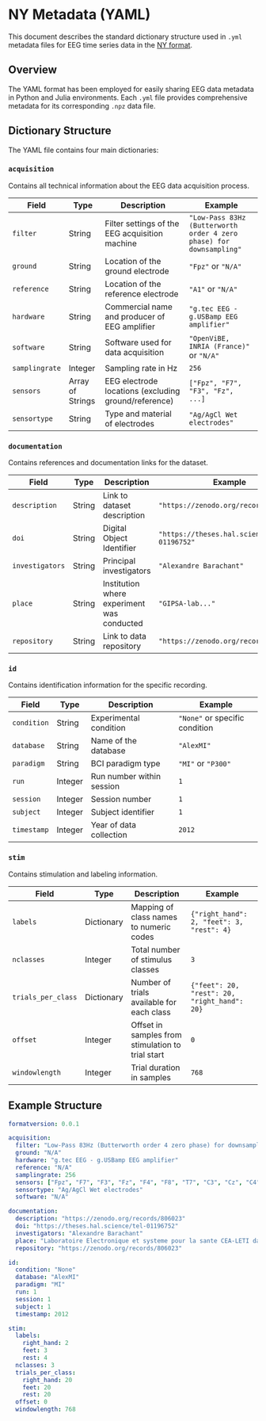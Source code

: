# NY Metadata (YAML)

This document describes the standard dictionary structure used in `.yml` metadata files for EEG time series data in the [NY format](@ref).

## Overview

The YAML format has been employed for easily sharing EEG data metadata in Python and Julia environments. Each `.yml` file provides comprehensive metadata for its corresponding `.npz` data file.

## Dictionary Structure

The YAML file contains four main dictionaries:

### `acquisition`

Contains all technical information about the EEG data acquisition process.

| Field | Type | Description | Example |
|-------|------|-------------|---------|
| `filter` | String | Filter settings of the EEG acquisition machine | `"Low-Pass 83Hz (Butterworth order 4 zero phase) for downsampling"` |
| `ground` | String | Location of the ground electrode | `"Fpz"` or `"N/A"` |
| `reference` | String | Location of the reference electrode | `"A1"` or `"N/A"` |
| `hardware` | String | Commercial name and producer of EEG amplifier | `"g.tec EEG - g.USBamp EEG amplifier"` |
| `software` | String | Software used for data acquisition | `"OpenViBE, INRIA (France)"` or `"N/A"` |
| `samplingrate` | Integer | Sampling rate in Hz | `256` |
| `sensors` | Array of Strings | EEG electrode locations (excluding ground/reference) | `["Fpz", "F7", "F3", "Fz", ...]` |
| `sensortype` | String | Type and material of electrodes | `"Ag/AgCl Wet electrodes"` |

### `documentation`

Contains references and documentation links for the dataset.

| Field | Type | Description | Example |
|-------|------|-------------|---------|
| `description` | String | Link to dataset description | `"https://zenodo.org/records/806023"` |
| `doi` | String | Digital Object Identifier | `"https://theses.hal.science/tel-01196752"` |
| `investigators` | String | Principal investigators | `"Alexandre Barachant"` |
| `place` | String | Institution where experiment was conducted | `"GIPSA-lab..."` |
| `repository` | String | Link to data repository | `"https://zenodo.org/records/806023"` |

### `id`

Contains identification information for the specific recording.

| Field | Type | Description | Example |
|-------|------|-------------|---------|
| `condition` | String | Experimental condition | `"None"` or specific condition |
| `database` | String | Name of the database | `"AlexMI"` |
| `paradigm` | String | BCI paradigm type | `"MI"` or `"P300"` |
| `run` | Integer | Run number within session | `1` |
| `session` | Integer | Session number | `1` |
| `subject` | Integer | Subject identifier | `1` |
| `timestamp` | Integer | Year of data collection | `2012` |

### `stim`

Contains stimulation and labeling information.

| Field | Type | Description | Example |
|-------|------|-------------|---------|
| `labels` | Dictionary | Mapping of class names to numeric codes | `{"right_hand": 2, "feet": 3, "rest": 4}` |
| `nclasses` | Integer | Total number of stimulus classes | `3` |
| `trials_per_class` | Dictionary | Number of trials available for each class | `{"feet": 20, "rest": 20, "right_hand": 20}` |
| `offset` | Integer | Offset in samples from stimulation to trial start | `0` |
| `windowlength` | Integer | Trial duration in samples | `768` |

## Example Structure

```yaml
formatversion: 0.0.1

acquisition:
  filter: "Low-Pass 83Hz (Butterworth order 4 zero phase) for downsampling"
  ground: "N/A"
  hardware: "g.tec EEG - g.USBamp EEG amplifier"
  reference: "N/A"
  samplingrate: 256
  sensors: ["Fpz", "F7", "F3", "Fz", "F4", "F8", "T7", "C3", "Cz", "C4", "T8", "P7", "P3", "Pz", "P4", "P8"]
  sensortype: "Ag/AgCl Wet electrodes"
  software: "N/A"

documentation:
  description: "https://zenodo.org/records/806023"
  doi: "https://theses.hal.science/tel-01196752"
  investigators: "Alexandre Barachant"
  place: "Laboratoire Electronique et systeme pour la sante CEA-LETI dans l'Ecole Doctorale : EEATS, Universite de Grenoble"
  repository: "https://zenodo.org/records/806023"

id:
  condition: "None"
  database: "AlexMI"
  paradigm: "MI"
  run: 1
  session: 1
  subject: 1
  timestamp: 2012

stim:
  labels:
    right_hand: 2
    feet: 3
    rest: 4
  nclasses: 3
  trials_per_class:
    right_hand: 20
    feet: 20
    rest: 20
  offset: 0
  windowlength: 768
```